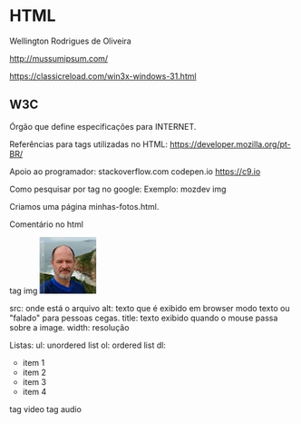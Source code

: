 # HTML

Wellington Rodrigues de Oliveira

http://mussumipsum.com/

https://classicreload.com/win3x-windows-31.html

## W3C

Órgão que define especificações para INTERNET.

Referências para tags utilizadas no HTML:
https://developer.mozilla.org/pt-BR/

Apoio ao programador:
stackoverflow.com
codepen.io
https://c9.io

Como pesquisar por tag no google:
Exemplo: mozdev img

Criamos uma página minhas-fotos.html.

Comentário no html
<!--   -->

tag img
<img src="fotos/jairo.jpeg" title="Foto de Jairo" alt="Foto de Jairo" width="100">


src: onde está o arquivo
alt: texto que é exibido em browser modo texto ou "falado" para pessoas cegas.
title: texto exibido quando o mouse passa sobre a image.
width: resolução


Listas:
ul: unordered list
ol: ordered list
dl: 
            <ul type="circle"><li>item 1</li>
                <li>item 2</li>
                <li>item 3</li>
                <li>item 4</li>
            </ul>

tag video
tag audio
            
